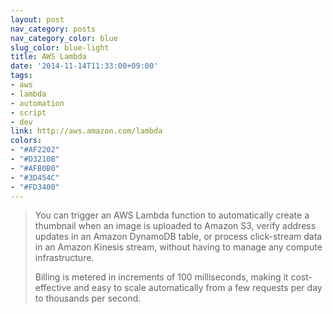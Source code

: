 ```yaml
---
layout: post
nav_category: posts
nav_category_color: blue
slug_color: blue-light
title: AWS Lambda
date: '2014-11-14T11:33:00+09:00'
tags:
- aws
- lambda
- automation
- script
- dev
link: http://aws.amazon.com/lambda
colors:
- "#AF2202"
- "#D3210B"
- "#AFB0B0"
- "#3D454C"
- "#FD3400"
---
```


<blockquote>
  <p>You can trigger an AWS Lambda function to automatically create a thumbnail when an image is uploaded to Amazon S3, verify address updates in an Amazon DynamoDB table, or process click-stream data in an Amazon Kinesis stream, without having to manage any compute infrastructure.</p>
  
  <p>Billing is metered in increments of 100 milliseconds, making it cost-effective and easy to scale automatically from a few requests per day to thousands per second.</p>
</blockquote>
